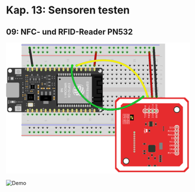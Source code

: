 # Kap. 13: Sensoren testen
## 09: NFC- und RFID-Reader PN532

![Steckplan](Steckplan.png)

![Demo](Demo.gif)